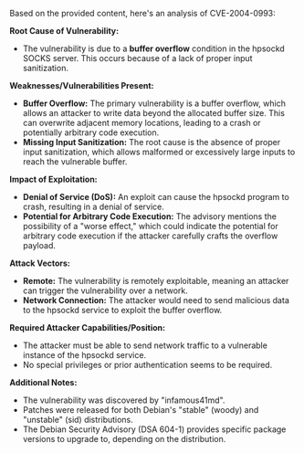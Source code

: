 Based on the provided content, here's an analysis of CVE-2004-0993:

**Root Cause of Vulnerability:**
- The vulnerability is due to a **buffer overflow** condition in the hpsockd SOCKS server. This occurs because of a lack of proper input sanitization.

**Weaknesses/Vulnerabilities Present:**
- **Buffer Overflow:** The primary vulnerability is a buffer overflow, which allows an attacker to write data beyond the allocated buffer size. This can overwrite adjacent memory locations, leading to a crash or potentially arbitrary code execution.
- **Missing Input Sanitization:** The root cause is the absence of proper input sanitization, which allows malformed or excessively large inputs to reach the vulnerable buffer.

**Impact of Exploitation:**
- **Denial of Service (DoS):** An exploit can cause the hpsockd program to crash, resulting in a denial of service.
- **Potential for Arbitrary Code Execution:** The advisory mentions the possibility of a "worse effect," which could indicate the potential for arbitrary code execution if the attacker carefully crafts the overflow payload.

**Attack Vectors:**
- **Remote:** The vulnerability is remotely exploitable, meaning an attacker can trigger the vulnerability over a network.
- **Network Connection:** The attacker would need to send malicious data to the hpsockd service to exploit the buffer overflow.

**Required Attacker Capabilities/Position:**
- The attacker must be able to send network traffic to a vulnerable instance of the hpsockd service.
- No special privileges or prior authentication seems to be required.

**Additional Notes:**
- The vulnerability was discovered by "infamous41md".
- Patches were released for both Debian's "stable" (woody) and "unstable" (sid) distributions.
- The Debian Security Advisory (DSA 604-1) provides specific package versions to upgrade to, depending on the distribution.